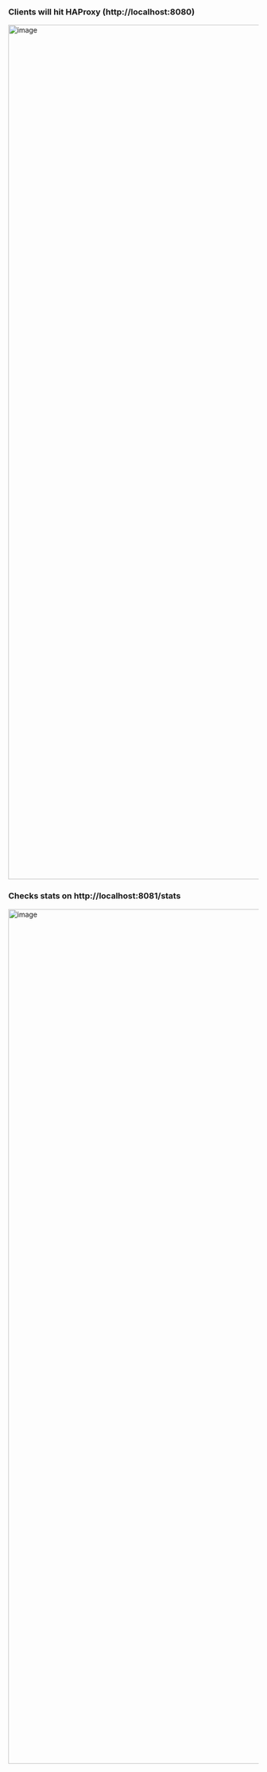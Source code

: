 ### Clients will hit HAProxy (http://localhost:8080)
<img width="1720" alt="image" src="https://github.com/user-attachments/assets/9e7b8e61-8f46-4115-b376-e803e0fd24b8" />

### Checks stats on http://localhost:8081/stats
<img width="1720" alt="image" src="https://github.com/user-attachments/assets/be7627f3-e925-4b85-a149-e40de67c0e54" />
